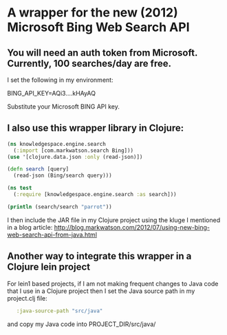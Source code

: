A wrapper for the new (2012) Microsoft Bing Web Search API
==========================================================

You will need an auth token from Microsoft. Currently, 100 searches/day are free.
---------------------------------------------------------------------------------

I set the following in my environment:

BING_API_KEY=AQi3....kHAyAQ

Substitute your Microsoft BING API key.

I also use this wrapper library in Clojure:
-------------------------------------------

```clojure
(ns knowledgespace.engine.search
  (:import [com.markwatson.search Bing]))
(use '[clojure.data.json :only (read-json)])

(defn search [query]
  (read-json (Bing/search query)))
```

```clojure
(ns test
  (:require [knowledgespace.engine.search :as search]))

(println (search/search "parrot"))
```

I then include the JAR file in my Clojure project using the kluge I mentioned in a blog article: http://blog.markwatson.com/2012/07/using-new-bing-web-search-api-from-java.html

Another way to integrate this wrapper in a Clojure lein project
---------------------------------------------------------------

For lein1 based projects, if I am not making frequent changes to Java code that I use in a Clojure project then I set the Java source path in my project.clj file:

```clojure
   :java-source-path "src/java"
```

and copy my Java code into PROJECT_DIR/src/java/

